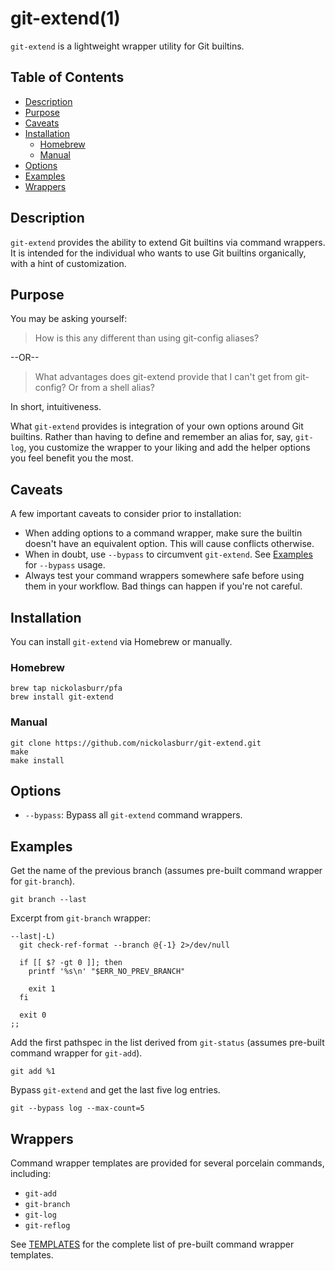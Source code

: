 # git-extend(1)

`git-extend` is a lightweight wrapper utility for Git builtins.

## Table of Contents

- [Description](#description)
- [Purpose](#purpose)
- [Caveats](#caveats)
- [Installation](#installation)
  + [Homebrew](#homebrew)
  + [Manual](#manual)
- [Options](#options)
- [Examples](#examples)
- [Wrappers](#wrappers)

## Description

`git-extend` provides the ability to extend Git builtins via command wrappers. It is intended for the individual who wants to use Git builtins organically, with a hint of customization.

## Purpose

You may be asking yourself:

> How is this any different than using git-config aliases?

--OR--

> What advantages does git-extend provide that I can't get from git-config? Or from a shell alias?

In short, intuitiveness.

What `git-extend` provides is integration of your own options around Git builtins. Rather than having to define and remember an alias for, say, `git-log`, you customize the wrapper to your liking and add the helper options you feel benefit you the most.

## Caveats

A few important caveats to consider prior to installation:

+ When adding options to a command wrapper, make sure the builtin doesn't have an equivalent option. This will cause conflicts otherwise.
+ When in doubt, use `--bypass` to circumvent `git-extend`. See [Examples](#examples) for `--bypass` usage.
+ Always test your command wrappers somewhere safe before using them in your workflow. Bad things can happen if you're not careful.

## Installation

You can install `git-extend` via Homebrew or manually.

### Homebrew

```
brew tap nickolasburr/pfa
brew install git-extend
```

### Manual

```
git clone https://github.com/nickolasburr/git-extend.git
make
make install
```

## Options

+ `--bypass`: Bypass all `git-extend` command wrappers.

## Examples

Get the name of the previous branch (assumes pre-built command wrapper for `git-branch`).

```
git branch --last
```

Excerpt from `git-branch` wrapper:

```
--last|-L)
  git check-ref-format --branch @{-1} 2>/dev/null

  if [[ $? -gt 0 ]]; then
    printf '%s\n' "$ERR_NO_PREV_BRANCH"

    exit 1
  fi

  exit 0
;;
```

Add the first pathspec in the list derived from `git-status` (assumes pre-built command wrapper for `git-add`).

```
git add %1
```

Bypass `git-extend` and get the last five log entries.

```
git --bypass log --max-count=5
```

## Wrappers

Command wrapper templates are provided for several porcelain commands, including:

+ `git-add`
+ `git-branch`
+ `git-log`
+ `git-reflog`

See [TEMPLATES](https://github.com/nickolasburr/git-extend/blob/master/TEMPLATES.md) for the complete list of pre-built command wrapper templates.

